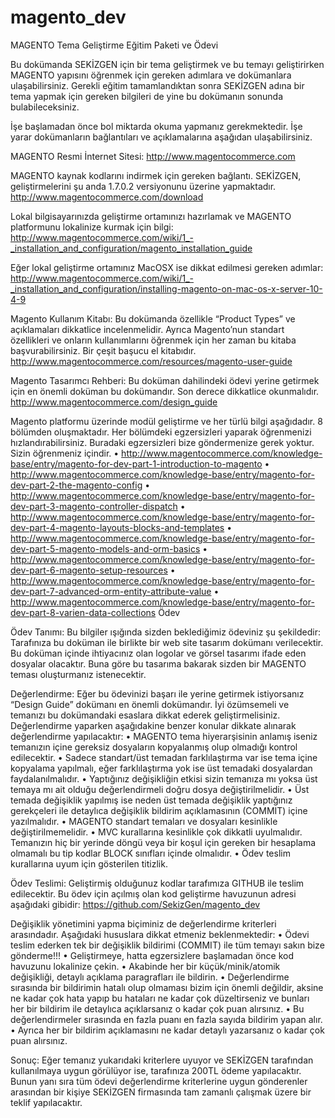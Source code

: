 magento_dev
===========

MAGENTO Tema Geliştirme Eğitim Paketi ve ÖdeviBu dokümanda SEKİZGEN için bir tema geliştirmek ve bu temayı geliştirirken MAGENTO yapısını öğrenmek için gereken adımlara ve dokümanlara ulaşabilirsiniz. Gerekli eğitim tamamlandıktan sonra SEKİZGEN adına bir tema yapmak için gereken bilgileri de yine bu dokümanın sonunda bulabileceksiniz. İşe başlamadan önce bol miktarda okuma yapmanız gerekmektedir. İşe yarar dokümanların bağlantıları ve açıklamalarına aşağıdan ulaşabilirsiniz.MAGENTO Resmi İnternet Sitesi:http://www.magentocommerce.comMAGENTO kaynak kodlarını indirmek için gereken bağlantı. SEKİZGEN, geliştirmelerini şu anda 1.7.0.2 versiyonunu üzerine yapmaktadır.http://www.magentocommerce.com/downloadLokal bilgisayarınızda geliştirme ortamınızı hazırlamak ve MAGENTO platformunu lokalinize kurmak için bilgi:http://www.magentocommerce.com/wiki/1_-_installation_and_configuration/magento_installation_guideEğer lokal geliştirme ortamınız MacOSX ise dikkat edilmesi gereken adımlar:http://www.magentocommerce.com/wiki/1_-_installation_and_configuration/installing-magento-on-mac-os-x-server-10-4-9Magento Kullanım Kitabı: Bu dokümanda özellikle “Product Types” ve açıklamaları dikkatlice incelenmelidir. Ayrıca Magento’nun standart özellikleri ve onların kullanımlarını öğrenmek için her zaman bu kitaba başvurabilirsiniz. Bir çeşit başucu el kitabıdır.http://www.magentocommerce.com/resources/magento-user-guideMagento Tasarımcı Rehberi: Bu doküman dahilindeki ödevi yerine getirmek için en önemli doküman bu dokümandır. Son derece dikkatlice okunmalıdır. http://www.magentocommerce.com/design_guideMagento platformu üzerinde modül geliştirme ve her türlü bilgi aşağıdadır. 8 bölümden oluşmaktadır. Her bölümdeki egzersizleri yaparak öğrenmenizi hızlandırabilirsiniz. Buradaki egzersizleri bize göndermenize gerek yoktur. Sizin öğrenmeniz içindir.•	http://www.magentocommerce.com/knowledge-base/entry/magento-for-dev-part-1-introduction-to-magento•	http://www.magentocommerce.com/knowledge-base/entry/magento-for-dev-part-2-the-magento-config•	http://www.magentocommerce.com/knowledge-base/entry/magento-for-dev-part-3-magento-controller-dispatch•	http://www.magentocommerce.com/knowledge-base/entry/magento-for-dev-part-4-magento-layouts-blocks-and-templates•	http://www.magentocommerce.com/knowledge-base/entry/magento-for-dev-part-5-magento-models-and-orm-basics•	http://www.magentocommerce.com/knowledge-base/entry/magento-for-dev-part-6-magento-setup-resources•	http://www.magentocommerce.com/knowledge-base/entry/magento-for-dev-part-7-advanced-orm-entity-attribute-value•	http://www.magentocommerce.com/knowledge-base/entry/magento-for-dev-part-8-varien-data-collectionsÖdevÖdev Tanımı:Bu bilgiler ışığında sizden beklediğimiz ödeviniz şu şekildedir: Tarafınıza bu doküman ile birlikte bir web site tasarım dokümanı verilecektir. Bu doküman içinde ihtiyacınız olan logolar ve görsel tasarımı ifade eden dosyalar olacaktır. Buna göre bu tasarıma bakarak sizden bir MAGENTO teması oluşturmanız istenecektir.Değerlendirme:Eğer bu ödevinizi başarı ile yerine getirmek istiyorsanız “Design Guide” dokümanı en önemli dokümandır. İyi özümsemeli ve temanızı bu dokümandaki esaslara dikkat ederek geliştirmelisiniz. Değerlendirme yaparken aşağıdakine benzer konular dikkate alınarak değerlendirme yapılacaktır:•	MAGENTO tema hiyerarşisinin anlamış iseniz temanızın içine gereksiz dosyaların kopyalanmış olup olmadığı kontrol edilecektir. •	Sadece standart/üst temadan farklılaştırma var ise tema içine kopyalama yapılmalı, eğer farklılaştırma yok ise üst temadaki dosyalardan faydalanılmalıdır. •	Yaptığınız değişikliğin etkisi sizin temanıza mı yoksa üst temaya mı ait olduğu değerlendirmeli doğru dosya değiştirilmelidir.•	Üst temada değişiklik yapılmış ise neden üst temada değişiklik yaptığınız gerekçeleri ile detaylıca değişiklik bildirim açıklamasının (COMMIT) içine yazılmalıdır.•	MAGENTO standart temaları ve dosyaları kesinlikle değiştirilmemelidir.•	MVC kurallarına kesinlikle çok dikkatli uyulmalıdır. Temanızın hiç bir yerinde döngü veya bir koşul için gereken bir hesaplama olmamalı bu tip kodlar BLOCK sınıfları içinde olmalıdır.•	Ödev teslim kurallarına uyum için gösterilen titizlik.Ödev Teslimi:Geliştirmiş olduğunuz kodlar tarafımıza GITHUB ile teslim edilecektir. Bu ödev için açılmış olan kod geliştirme havuzunun adresi aşağıdaki gibidir:https://github.com/SekizGen/magento_devDeğişiklik yönetimini yapma biçiminiz de değerlendirme kriterleri arasındadır. Aşağıdaki hususlara dikkat etmeniz beklenmektedir:•	Ödevi teslim ederken tek bir değişiklik bildirimi (COMMIT) ile tüm temayı sakın bize gönderme!!!•	Geliştirmeye, hatta egzersizlere başlamadan önce kod havuzunu lokalinize çekin. •	Akabinde her bir küçük/minik/atomik değişikliği, detaylı açıklama paragrafları ile bildirin. •	Değerlendirme sırasında bir bildirimin hatalı olup olmaması bizim için önemli değildir, aksine ne kadar çok hata yapıp bu hataları ne kadar çok düzeltirseniz ve bunları her bir bildirim ile detaylıca açıklarsanız o kadar çok puan alırsınız.•	Bu değerlendirmeler sırasında en fazla puanı en fazla sayıda bildirim yapan alır. •	Ayrıca her bir bildirim açıklamasını ne kadar detaylı yazarsanız o kadar çok puan alırsınız.Sonuç:Eğer temanız yukarıdaki kriterlere uyuyor ve SEKİZGEN tarafından kullanılmaya uygun görülüyor ise, tarafınıza 200TL ödeme yapılacaktır. Bunun yanı sıra tüm ödevi değerlendirme kriterlerine uygun gönderenler arasından bir kişiye SEKİZGEN firmasında tam zamanlı çalışmak üzere bir teklif yapılacaktır.